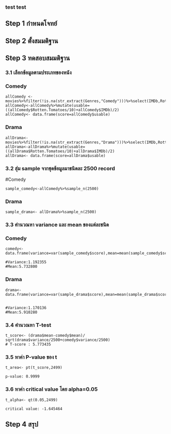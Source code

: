 ### test test
## Step 1 กำหนดโจทย์

## Step 2 ตั้งสมมติฐาน

## Step 3 ทดสอบสมมติฐาน

### 3.1 เลือกข้อมูลตามประเภทของหนัง
### Comedy
```
allComedy <-movies%>%filter(!is.na(str_extract(Genres,"Comedy")))%>%select(IMDb,Rotten.Tomatoes/10)
allComedy<-allComedy%>%mutate(usable=((allComedy$Rotten.Tomatoes/10)+allComedy$IMDb)/2)
allComedy<- data.frame(score=allComedy$usable)
```
### Drama
```
allDrama<- movies%>%filter(!is.na(str_extract(Genres,"Drama")))%>%select(IMDb,Rotten.Tomatoes/10)
allDrama<-allDrama%>%mutate(usable=((allDrama$Rotten.Tomatoes/10)+allDrama$IMDb)/2)
allDrama<- data.frame(score=allDrama$usable)
```
### 3.2 สุ่ม sample จากชุดข้อมูลมาชนิดละ 2500 record
#Comedy
```
sample_comedy<-allComedy%>%sample_n(2500)
```
### Drama
```
sample_drama<- allDrama%>%sample_n(2500)
```
### 3.3 คำนวณหา variance และ mean ของแต่ละชนิด
### Comedy
```
comedy<-data.frame(variance=var(sample_comedy$score),mean=mean(sample_comedy$score))

#Variance:1.192355 
#Mean:5.732800 
```
### Drama
```
drama<-data.frame(variance=var(sample_drama$score),mean=mean(sample_drama$score))


#Variance:1.170136
#Mean:5.910280 
```
### 3.4 คำนวณหา T-test
```
t_score<- (drama$mean-comedy$mean)/ sqrt(drama$variance/2500+comedy$variance/2500)
# T-score : 5.773435
```
### 3.5 หาค่า P-value ของ t
```
t_area<- pt(t_score,2499)

p-value: 0.9999
```
### 3.6 หาค่า critical value โดย alpha=0.05
```
t_alpha<- qt(0.05,2499)

critical value: -1.645464
```


## Step 4 สรุป

